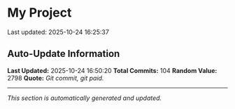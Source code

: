 # My Project


Last updated: 2025-10-24 16:25:37















































































































































































































































































































































































































































































































## Auto-Update Information

**Last Updated:** 2025-10-24 16:50:20
**Total Commits:** 104
**Random Value:** 2798
**Quote:** _Git commit, git paid._

---
_This section is automatically generated and updated._